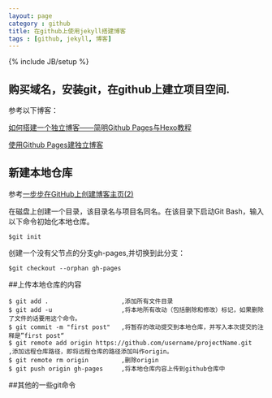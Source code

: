 ```yaml
---
layout: page
category : github
title: 在github上使用jekyll搭建博客
tags : [github, jekyll, 博客]
---
```

{% include JB/setup %}

## 购买域名，安装git，在github上建立项目空间.
参考以下博客：

[如何搭建一个独立博客——简明Github Pages与Hexo教程](http://www.jianshu.com/p/05289a4bc8b2)

[使用Github Pages建独立博客](http://beiyuu.com/github-pages/)

## 新建本地仓库
参考[一步步在GitHub上创建博客主页(2) ](http://www.pchou.info/web-build/2013/01/05/build-github-blog-page-02.html)

在磁盘上创建一个目录，该目录名与项目名同名。在该目录下启动Git Bash，输入以下命令初始化本地仓库。

	$git init
	
创建一个没有父节点的分支gh-pages,并切换到此分支：

	$git checkout --orphan gh-pages
	
##上传本地仓库的内容

	$ git add .                    ,添加所有文件目录
	$ git add -u                   ,将本地所有改动（包括删除和修改）标记，如果删除了文件的话要用这个命令。
	$ git commit -m "first post"   ,将暂存的改动提交到本地仓库，并写入本次提交的注释是”first post“
	$ git remote add origin https://github.com/username/projectName.git    ,添加远程仓库路径，即将远程仓库的路径添加叫作origin。
	$ git remote rm origin         ,删除origin
	$ git push origin gh-pages     ,将本地仓库内容上传到github仓库中
	
##其他的一些git命令

 
